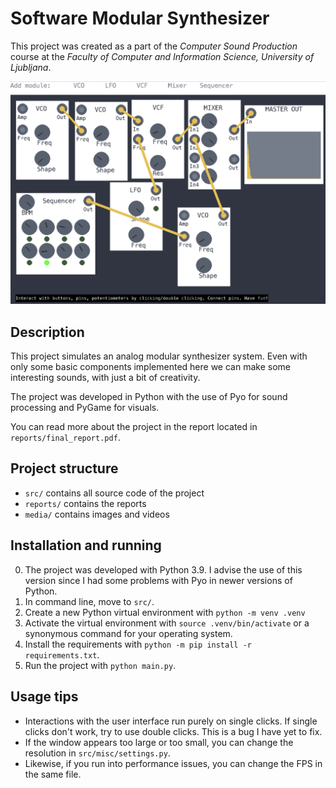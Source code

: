 # Software Modular Synthesizer

This project was created as a part of the *Computer Sound Production* course at the *Faculty of Computer and Information Science, University of Ljubljana*.

![demo image](media/sample.png)

## Description
This project simulates an analog modular synthesizer system. Even with only some basic components implemented here we can make some interesting sounds, with just a bit of creativity.

The project was developed in Python with the use of Pyo for sound processing and PyGame for visuals.

You can read more about the project in the report located in `reports/final_report.pdf`.

## Project structure
- `src/` contains all source code of the project
- `reports/` contains the reports
- `media/` contains images and videos

## Installation and running
0. The project was developed with Python 3.9. I advise the use of this version since I had some problems with Pyo in newer versions of Python.
1. In command line, move to `src/`.
2. Create a new Python virtual environment with `python -m venv .venv`
3. Activate the virtual environment with `source .venv/bin/activate` or a synonymous command for your operating system.
4. Install the requirements with `python -m pip install -r requirements.txt`.
5. Run the project with `python main.py`.

## Usage tips
- Interactions with the user interface run purely on single clicks. If single clicks don't work, try to use double clicks. This is a bug I have yet to fix.
- If the window appears too large or too small, you can change the resolution in `src/misc/settings.py`.
- Likewise, if you run into performance issues, you can change the FPS in the same file.
